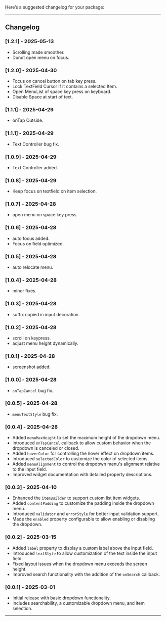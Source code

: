 Here’s a suggested changelog for your package:

---

## Changelog

### [1.2.1] - 2025-05-13
- Scrolling made smoother.
- Donot open menu on focus.

### [1.2.0] - 2025-04-30
- Focus on cancel button on tab key press.
- Lock TextField Cursor if it contains a selected Item.
- Open MenuList of space key press on keyboard.
- Disable Space at start of text.

### [1.1.1] - 2025-04-29
- onTap Outside.

### [1.1.1] - 2025-04-29
- Text Controller bug fix.

### [1.0.9] - 2025-04-29
- Text Controller added.

### [1.0.8] - 2025-04-29
- Keep focus on textfield on item selection.

### [1.0.7] - 2025-04-28
- open menu on space key press.

### [1.0.6] - 2025-04-28
- auto focus added.
- Focus on field optimized.

### [1.0.5] - 2025-04-28
- auto relocate menu.

### [1.0.4] - 2025-04-28
- minor fixes.

### [1.0.3] - 2025-04-28
- suffix copied in input decoration.

### [1.0.2] - 2025-04-28
- scroll on keypress.
- adjust menu height dynamically.

### [1.0.1] - 2025-04-28
- screenshot added.

### [1.0.0] - 2025-04-28
- `onTapCancel` bug fix.

### [0.0.5] - 2025-04-28
- `menuTextStyle` bug fix.

### [0.0.4] - 2025-04-28
- Added `menuMaxHeight` to set the maximum height of the dropdown menu.
- Introduced `onTapCancel` callback to allow custom behavior when the dropdown is canceled or closed.
- Added `hoverColor` for controlling the hover effect on dropdown items.
- Introduced `selectedColor` to customize the color of selected items.
- Added `menuAlignment` to control the dropdown menu's alignment relative to the input field.
- Improved widget documentation with detailed property descriptions.

### [0.0.3] - 2025-04-10
- Enhanced the `itemBuilder` to support custom list item widgets.
- Added `contentPadding` to customize the padding inside the dropdown menu.
- Introduced `validator` and `errorStyle` for better input validation support.
- Made the `enabled` property configurable to allow enabling or disabling the dropdown.

### [0.0.2] - 2025-03-15
- Added `label` property to display a custom label above the input field.
- Introduced `textStyle` to allow customization of the text inside the input field.
- Fixed layout issues when the dropdown menu exceeds the screen height.
- Improved search functionality with the addition of the `onSearch` callback.

### [0.0.1] - 2025-03-01
- Initial release with basic dropdown functionality.
- Includes searchability, a customizable dropdown menu, and item selection.

---
